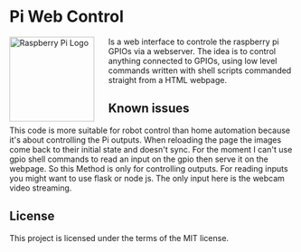 # Pi Web Control
<img src="https://www.raspberrypi.org/wp-content/uploads/2012/03/raspberry-pi-logo.png" alt="Raspberry Pi Logo" align="left" style="margin-right: 25px" height=150>
Is a web interface to controle the raspberry pi GPIOs via a webserver.
The idea is to control anything connected to GPIOs, using low level commands written with shell scripts commanded straight from a HTML webpage.

## Known issues
This code is more suitable for robot control than home automation because it's about controlling the Pi outputs.
When reloading the page the images come back to their initial state and doesn't sync.
For the moment I can't use gpio shell commands to read an input on the gpio then serve it on the webpage. 
So this Method is only for controlling outputs. 
For reading inputs you might want to use flask or node js. The only input here is the webcam video streaming.

## License
This project is licensed under the terms of the MIT license.
